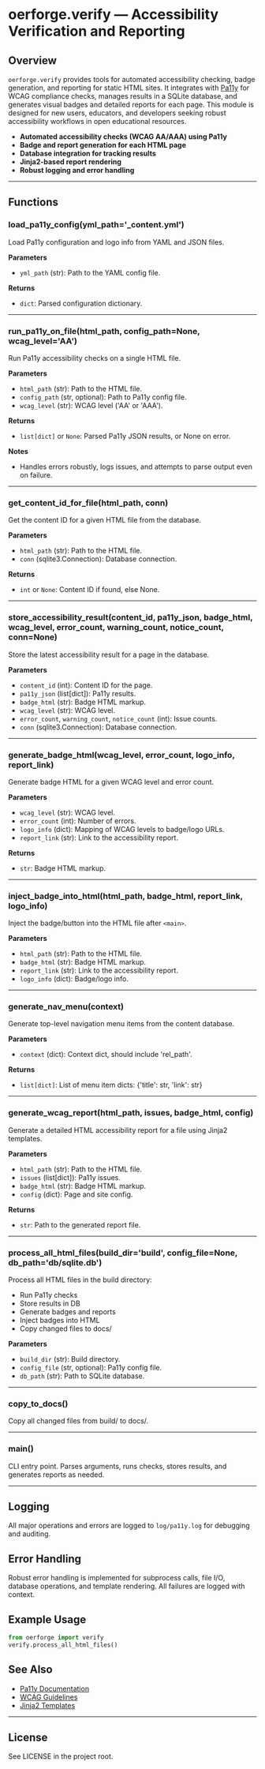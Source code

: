 # oerforge.verify — Accessibility Verification and Reporting

## Overview

`oerforge.verify` provides tools for automated accessibility checking, badge generation, and reporting for static HTML sites. It integrates with [Pa11y](https://pa11y.org/) for WCAG compliance checks, manages results in a SQLite database, and generates visual badges and detailed reports for each page. This module is designed for new users, educators, and developers seeking robust accessibility workflows in open educational resources.

- **Automated accessibility checks (WCAG AA/AAA) using Pa11y**
- **Badge and report generation for each HTML page**
- **Database integration for tracking results**
- **Jinja2-based report rendering**
- **Robust logging and error handling**

---

## Functions

### load_pa11y_config(yml_path='_content.yml')

Load Pa11y configuration and logo info from YAML and JSON files.

**Parameters**
- `yml_path` (str): Path to the YAML config file.

**Returns**
- `dict`: Parsed configuration dictionary.

---

### run_pa11y_on_file(html_path, config_path=None, wcag_level='AA')

Run Pa11y accessibility checks on a single HTML file.

**Parameters**
- `html_path` (str): Path to the HTML file.
- `config_path` (str, optional): Path to Pa11y config file.
- `wcag_level` (str): WCAG level ('AA' or 'AAA').

**Returns**
- `list[dict]` or `None`: Parsed Pa11y JSON results, or None on error.

**Notes**
- Handles errors robustly, logs issues, and attempts to parse output even on failure.

---

### get_content_id_for_file(html_path, conn)

Get the content ID for a given HTML file from the database.

**Parameters**
- `html_path` (str): Path to the HTML file.
- `conn` (sqlite3.Connection): Database connection.

**Returns**
- `int` or `None`: Content ID if found, else None.

---

### store_accessibility_result(content_id, pa11y_json, badge_html, wcag_level, error_count, warning_count, notice_count, conn=None)

Store the latest accessibility result for a page in the database.

**Parameters**
- `content_id` (int): Content ID for the page.
- `pa11y_json` (list[dict]): Pa11y results.
- `badge_html` (str): Badge HTML markup.
- `wcag_level` (str): WCAG level.
- `error_count`, `warning_count`, `notice_count` (int): Issue counts.
- `conn` (sqlite3.Connection): Database connection.

---

### generate_badge_html(wcag_level, error_count, logo_info, report_link)

Generate badge HTML for a given WCAG level and error count.

**Parameters**
- `wcag_level` (str): WCAG level.
- `error_count` (int): Number of errors.
- `logo_info` (dict): Mapping of WCAG levels to badge/logo URLs.
- `report_link` (str): Link to the accessibility report.

**Returns**
- `str`: Badge HTML markup.

---

### inject_badge_into_html(html_path, badge_html, report_link, logo_info)

Inject the badge/button into the HTML file after `<main>`.

**Parameters**
- `html_path` (str): Path to the HTML file.
- `badge_html` (str): Badge HTML markup.
- `report_link` (str): Link to the accessibility report.
- `logo_info` (dict): Badge/logo info.

---

### generate_nav_menu(context)

Generate top-level navigation menu items from the content database.

**Parameters**
- `context` (dict): Context dict, should include 'rel_path'.

**Returns**
- `list[dict]`: List of menu item dicts: {'title': str, 'link': str}

---

### generate_wcag_report(html_path, issues, badge_html, config)

Generate a detailed HTML accessibility report for a file using Jinja2 templates.

**Parameters**
- `html_path` (str): Path to the HTML file.
- `issues` (list[dict]): Pa11y issues.
- `badge_html` (str): Badge HTML markup.
- `config` (dict): Page and site config.

**Returns**
- `str`: Path to the generated report file.

---

### process_all_html_files(build_dir='build', config_file=None, db_path='db/sqlite.db')

Process all HTML files in the build directory:
- Run Pa11y checks
- Store results in DB
- Generate badges and reports
- Inject badges into HTML
- Copy changed files to docs/

**Parameters**
- `build_dir` (str): Build directory.
- `config_file` (str, optional): Pa11y config file.
- `db_path` (str): Path to SQLite database.

---

### copy_to_docs()

Copy all changed files from build/ to docs/.

---

### main()

CLI entry point. Parses arguments, runs checks, stores results, and generates reports as needed.

---

## Logging

All major operations and errors are logged to `log/pa11y.log` for debugging and auditing.

## Error Handling

Robust error handling is implemented for subprocess calls, file I/O, database operations, and template rendering. All failures are logged with context.

## Example Usage

```python
from oerforge import verify
verify.process_all_html_files()
```

## See Also
- [Pa11y Documentation](https://pa11y.org/)
- [WCAG Guidelines](https://www.w3.org/WAI/standards-guidelines/wcag/)
- [Jinja2 Templates](https://jinja.palletsprojects.com/)

---

## License

See LICENSE in the project root.
